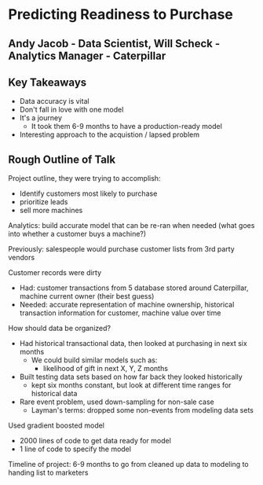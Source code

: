 # Predicting Readiness to Purchase

## Andy Jacob - Data Scientist, Will Scheck - Analytics Manager - Caterpillar

## Key Takeaways

  - Data accuracy is vital
  - Don't fall in love with one model
  - It's a journey
      + It took them 6-9 months to have a production-ready model
  - Interesting approach to the acquistion / lapsed problem

## Rough Outline of Talk

Project outline, they were trying to accomplish:

  - Identify customers most likely to purchase
  - prioritize leads
  - sell more machines

 Analytics: build accurate model that can be re-ran when needed (what goes into whether a customer buys a machine?)

 Previously: salespeople would purchase customer lists from 3rd party vendors

 Customer records were dirty

   - Had: customer transactions from 5 database stored around Caterpillar, machine current owner (their best guess)
   - Needed: accurate representation of machine ownership, historical transaction information for customer, machine value over time

How should data be organized?

  - Had historical transactional data, then looked at purchasing in next six months
      + We could build similar models such as:
          * likelihood of gift in next X, Y, Z months
  - Built testing data sets based on how far back they looked historically
      + kept six months constant, but look at different time ranges for historical data
  - Rare event problem, used down-sampling for non-sale case
      + Layman's terms: dropped some non-events from modeling data sets
 
Used gradient boosted model

  - 2000 lines of code to get data ready for model
  - 1 line of code to specify the model

Timeline of project: 6-9 months to go from cleaned up data to modeling to handing list to marketers
